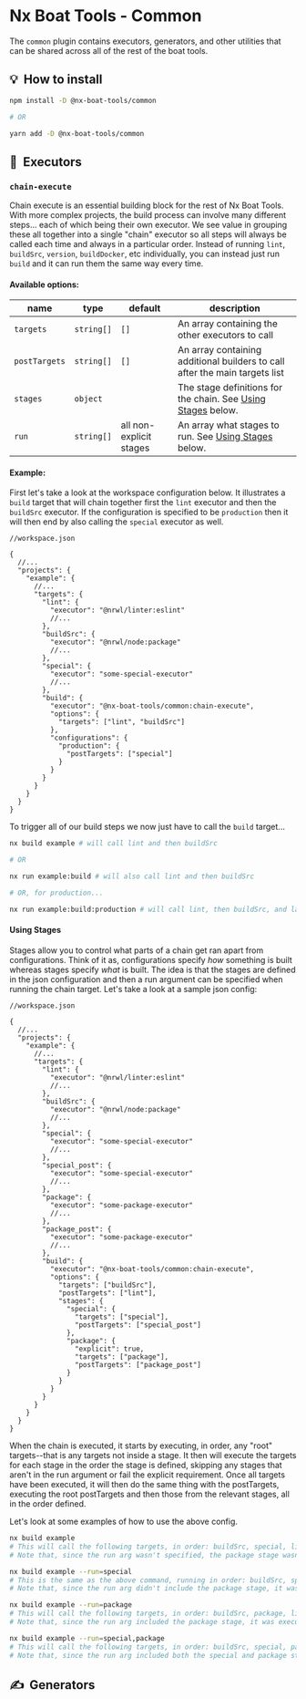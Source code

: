 # Nx Boat Tools - Common

The `common` plugin contains executors, generators, and other utilities that can be shared across all of the rest of the boat tools.

## 💡  How to install

```bash
npm install -D @nx-boat-tools/common

# OR

yarn add -D @nx-boat-tools/common
```

## 🏃  Executors

### `chain-execute`

Chain execute is an essential building block for the rest of Nx Boat Tools. With more complex projects, the build process can involve many different steps... each of which being their own executor. We see value in grouping these all together into a single "chain" executor so all steps will always be called each time and always in a particular order. Instead of running `lint`, `buildSrc`, `version`, `buildDocker`, etc individually, you can instead just run `build` and it can run them the same way every time.

#### Available options:

| name                | type       | default                 | description                                                          |
| ------------------- | ---------- | ----------------------- | -------------------------------------------------------------------- |
| `targets`           | `string[]` | `[]`                    | An array containing the other executors to call                      |
| `postTargets` | `string[]` | `[]`                    | An array containing additional builders to call after the main targets list |
| `stages`            | `object`   |                         | The stage definitions for the chain. See [Using Stages]() below.     |
| `run`               | `string[]` | all non-explicit stages | An array what stages to run. See [Using Stages]() below.             |

#### Example:

First let's take a look at the workspace configuration below. It illustrates a `build` target that will chain together first the `lint` executor and then the `buildSrc` executor. If the configuration is specified to be `production` then it will then end by also calling the `special` executor as well.

```jsonc
//workspace.json

{
  //...
  "projects": {
    "example": {
      //...
      "targets": {
        "lint": {
          "executor": "@nrwl/linter:eslint"
          //...
        },
        "buildSrc": {
          "executor": "@nrwl/node:package"
          //...
        },
        "special": {
          "executor": "some-special-executor"
          //...
        },
        "build": {
          "executor": "@nx-boat-tools/common:chain-execute",
          "options": {
            "targets": ["lint", "buildSrc"]
          },
          "configurations": {
            "production": {
              "postTargets": ["special"]
            }
          }
        }
      }
    }
  }
}
```

To trigger all of our build steps we now just have to call the `build` target...

```bash
nx build example # will call lint and then buildSrc

# OR

nx run example:build # will also call lint and then buildSrc

# OR, for production...

nx run example:build:production # will call lint, then buildSrc, and lastly special
```

#### Using Stages

Stages allow you to control what parts of a chain get ran apart from configurations. Think of it as, configurations specify _how_ something is built whereas stages specify _what_ is built. The idea is that the stages are defined in the json configuration and then a run argument can be specified when running the chain target. Let's take a look at a sample json config:

```jsonc
//workspace.json

{
  //...
  "projects": {
    "example": {
      //...
      "targets": {
        "lint": {
          "executor": "@nrwl/linter:eslint"
          //...
        },
        "buildSrc": {
          "executor": "@nrwl/node:package"
          //...
        },
        "special": {
          "executor": "some-special-executor"
          //...
        },
        "special_post": {
          "executor": "some-special-executor"
          //...
        },
        "package": {
          "executor": "some-package-executor"
          //...
        },
        "package_post": {
          "executor": "some-package-executor"
          //...
        },
        "build": {
          "executor": "@nx-boat-tools/common:chain-execute",
          "options": {
            "targets": ["buildSrc"],
            "postTargets": ["lint"],
            "stages": {
              "special": {
                "targets": ["special"],
                "postTargets": ["special_post"]
              },
              "package": {
                "explicit": true,
                "targets": ["package"],
                "postTargets": ["package_post"]
              }
            }
          }
        }
      }
    }
  }
}
```

When the chain is executed, it starts by executing, in order, any "root" targets--that is any targets not inside a stage. It then will execute the targets for each stage in the order the stage is defined, skipping any stages that aren't in the run argument or fail the explicit requirement. Once all targets have been executed, it will then do the same thing with the postTargets, executing the root postTargets and then those from the relevant stages, all in the order defined.

Let's look at some examples of how to use the above config.

```bash
nx build example
# This will call the following targets, in order: buildSrc, special, lint, special_post
# Note that, since the run arg wasn't specified, the package stage wasn't explicitly requested so it was skipped.

nx build example --run=special
# This is the same as the above command, running in order: buildSrc, special, lint, special_post
# Note that, since the run arg didn't include the package stage, it wasn't explicitly requested so it was skipped.

nx build example --run=package
# This will call the following targets, in order: buildSrc, package, lint, package_post
# Note that, since the run arg included the package stage, it was executed. Because the special stage wasn't, it was skipped.

nx build example --run=special,package
# This will call the following targets, in order: buildSrc, special, package, lint, special_post, package_post
# Note that, since the run arg included both the special and package stages, they were both executed.

```

## ✍️  Generators
